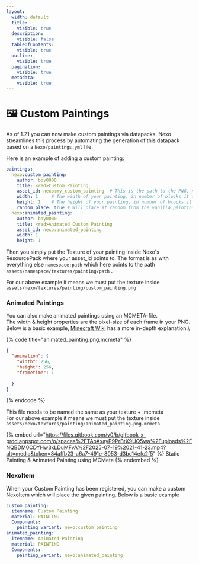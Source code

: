 ```yaml
---
layout:
  width: default
  title:
    visible: true
  description:
    visible: false
  tableOfContents:
    visible: true
  outline:
    visible: true
  pagination:
    visible: true
  metadata:
    visible: true
---
```


# 🖼️ Custom Paintings

As of 1.21 you can now make custom paintings via datapacks. Nexo streamlines this process by automating the generation of this datapack based on a `Nexo/paintings.yml` file.

Here is an example of adding a custom painting:

```yaml
paintings:
  nexo:custom_painting:
    author: boy0000
    title: <red>Custom Painting
    asset_id: nexo:my_custom_painting  # This is the path to the PNG, namespace:path
    width: 1     # The width of your painting, in number of blocks it takes up
    height: 1    # The height of your painting, in number of blocks it takes up
    random_place: true # Will place at random from the vanilla painting items
  nexo:animated_painting:
    author: boy0000
    title: <red>Animated Custom Painting
    asset_id: nexo:animated_painting
    width: 1
    height: 1
```

Then you simply put the Texture of your painting inside Nexo's ResourcePack where your asset\_id points to. The format is as with everything else `namespace:path` which here points to the path `assets/namespace/textures/painting/path` .

For our above example it means we must put the texture inside `assets/nexo/textures/painting/custom_painting.png`&#x20;

### Animated Paintings

You can also make animated paintings using an MCMETA-file.\
The width & height properties are the pixel-size of each frame in your PNG.\
Below is a basic example, [Minecraft Wiki](https://minecraft.wiki/w/Resource_pack#Texture_animation) has a more in-depth explanation.\


{% code title="animated_painting.png.mcmeta" %}
```json
{
  "animation": {
    "width": 256,
    "height": 256,
    "frametime": 1
    
  }
}
```
{% endcode %}

This file needs to be named the same as your texture + .mcmeta\
For our above example it means we must put the texture inside `assets/nexo/textures/painting/animated_painting.png.mcmeta`&#x20;

{% embed url="https://files.gitbook.com/v0/b/gitbook-x-prod.appspot.com/o/spaces%2FTAoAxayP9PrBtX9UQ5wa%2Fuploads%2FNQBDM0CDYHw3xLDuMFvA%2F2025-07-19%2021-41-23.mp4?alt=media&token=84affb23-a6a7-491e-8053-d3bc14efc2f5" %}
Static Painting & Animated Painting using MCMeta
{% endembed %}

### NexoItem

When your Custom Painting has been registered, you can make a custom NexoItem which will place the given painting. Below is a basic example

```yaml
custom_painting:
  itemname: Custom Painting
  material: PAINTING
  Components:
    painting_variant: nexo:custom_painting
animated_painting:
  itemname: Animated Painting
  material: PAINTING
  Components:
    painting_variant: nexo:animated_painting
```
